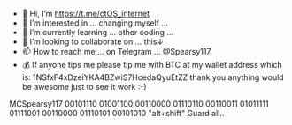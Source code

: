 - 👋 Hi, I’m https://t.me/ctOS_internet
- 👀 I’m interested in ... changing myself ...
- 🌱 I’m currently learning ... other coding ...
- 💞️ I’m looking to collaborate on ... this↓
- 📫 How to reach me ... on Telegram ... @Spearsy117
- 💰 If anyone tips me please tip me with BTC at my wallet address
     which is: 1NSfxF4xDzeiYKA4BZwiS7HcedaQyuEtZZ thank you anything
     would be awesome just to see it work :-)


<!---
Mujibum/Mujibum is a ✨ special ✨ repository because its `README.md` (this file) appears on your GitHub profile.
You can click the Preview link to take a look at your changes.
--->


MCSpearsy117 00101110 01001100 00110000 01110110 00110011 01011111 01111001 00110000 01110101 00101010 "alt+shift" Guard all..
